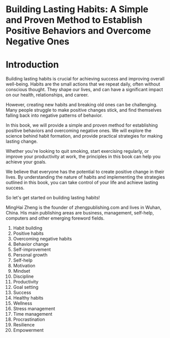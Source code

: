 # Building Lasting Habits: A Simple and Proven Method to Establish Positive Behaviors and Overcome Negative Ones

# Introduction

Building lasting habits is crucial for achieving success and improving overall well-being. Habits are the small actions that we repeat daily, often without conscious thought. They shape our lives, and can have a significant impact on our health, relationships, and career.

However, creating new habits and breaking old ones can be challenging. Many people struggle to make positive changes stick, and find themselves falling back into negative patterns of behavior.

In this book, we will provide a simple and proven method for establishing positive behaviors and overcoming negative ones. We will explore the science behind habit formation, and provide practical strategies for making lasting change.

Whether you're looking to quit smoking, start exercising regularly, or improve your productivity at work, the principles in this book can help you achieve your goals.

We believe that everyone has the potential to create positive change in their lives. By understanding the nature of habits and implementing the strategies outlined in this book, you can take control of your life and achieve lasting success.

So let's get started on building lasting habits!

MingHai Zheng is the founder of zhengpublishing.com and lives in Wuhan, China. His main publishing areas are business, management, self-help, computers and other emerging foreword fields.



1. Habit building
2. Positive habits
3. Overcoming negative habits
4. Behavior change
5. Self-improvement
6. Personal growth
7. Self-help
8. Motivation
9. Mindset
10. Discipline
11. Productivity
12. Goal setting
13. Success
14. Healthy habits
15. Wellness
16. Stress management
17. Time management
18. Procrastination
19. Resilience
20. Empowerment

